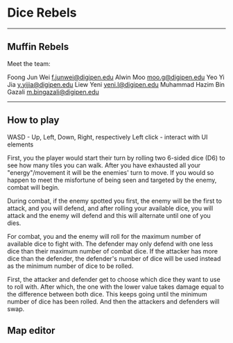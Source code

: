 
# Dice Rebels
---
## Muffin Rebels

Meet the team:

Foong Jun Wei                   f.junwei@digipen.edu
Alwin Moo                       moo.g@digipen.edu
Yeo Yi Jia                      y.yijia@digipen.edu
Liew Yeni                       yeni.l@digipen.edu
Muhammad Hazim Bin Gazali       m.bingazali@digipen.edu

---
## How to play

WASD - Up, Left, Down, Right, respectively
Left click - interact with UI elements

First, you the player would start their turn by rolling two 6-sided 
dice (D6) to see how many tiles you can walk.
After you have exhausted all your "energy"/movement it will be the
enemies' turn to move.
If you would so happen to meet the misfortune of being
seen and targeted by the enemy, combat will begin.

During combat, if the enemy spotted you first, the enemy will
be the first to attack, and you will defend, and after rolling
your available dice, you will attack and the enemy will defend
and this will alternate until one of you dies.

For combat, you and the enemy will roll for the maximum
number of available dice to fight with. The defender may only
defend with one less dice than their maximum number of combat
dice. If the attacker has more dice than the defender, the
defender's number of dice will be used instead as the minimum
number of dice to be rolled.

First, the attacker and defender get to choose which dice
they want to use to roll with. After which, the one with the lower
value takes damage equal to the difference between both dice.
This keeps going until the minimum number of dice has been
rolled. And then the attackers and defenders will swap.

## Map editor

